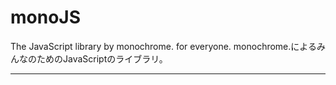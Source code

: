 # monoJS
The JavaScript library by monochrome. for everyone.
monochrome.によるみんなのためのJavaScriptのライブラリ。

---

